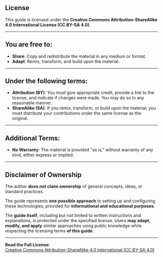 ## License

This guide is licensed under the **Creative Commons Attribution-ShareAlike 4.0 International License (CC BY-SA 4.0)**.

---

## You are free to:

- **Share**: Copy and redistribute the material in any medium or format.
- **Adapt**: Remix, transform, and build upon the material.

---

## Under the following terms:

- **Attribution (BY)**: You must give appropriate credit, provide a link to the license, and indicate if changes were made. You may do so in any reasonable manner.
- **ShareAlike (SA)**: If you remix, transform, or build upon the material, you must distribute your contributions under the same license as the original.

---

## Additional Terms:

- **No Warranty**: The material is provided "as is," without warranty of any kind, either express or implied.

---

## Disclaimer of Ownership  

The author **does not claim ownership** of general concepts, ideas, or standard practices.

The guide represents **one possible approach** to setting up and configuring these technologies, provided for **informational and educational purposes**.

The **guide itself**, including but not limited to written instructions and explanations, is protected under the specified license. Users **may adapt, modify, and apply** similar approaches using public knowledge while respecting the licensing terms **of this guide**.

---


**Read the Full License**:  
[Creative Commons Attribution-ShareAlike 4.0 International (CC BY-SA 4.0)](https://creativecommons.org/licenses/by-sa/4.0/)
